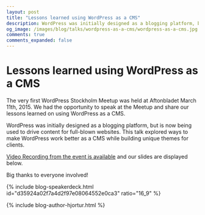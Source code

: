 ```yaml
---
layout: post
title: "Lessons learned using WordPress as a CMS"
description: WordPress was initially designed as a blogging platform, but is now being used to drive content for full-blown websites. This talk will explore ways to make WordPress work as an CMS and lessons learned while building unique themes for clients.
og_image: /images/blog/talks/wordpress-as-a-cms/wordpress-as-a-cms.jpg
comments: true
comments_expanded: false
---
```


# Lessons learned using WordPress as a CMS

The very first WordPress Stockholm Meetup was held at Aftonbladet March 11th, 2015. We had the opportunity to speak at the Meetup and share our lessons learned on using WordPress as a CMS.

WordPress was initially designed as a blogging platform, but is now being used to drive content for full-blown websites. This talk explored ways to make WordPress work better as a CMS while building unique themes for clients.

[Video Recording from the event is available](http://bloggar.aftonbladet.se/utvecklingsbloggen/2015/03/19/presentations-event-photos-and-social-stats-wordpress-stockholm-meetup/) and our slides are displayed below.

Big thanks to everyone involved!

{% include blog-speakerdeck.html id="d35924a02f7a4d2f97e08064552e0ca3" ratio="16_9" %}

{% include blog-author-hjortur.html %}

